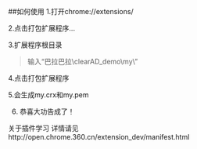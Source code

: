 ##如何使用
1.打开chrome://extensions/

2.点击打包扩展程序...

3.扩展程序根目录

> 输入“巴拉巴拉\clearAD_demo\my\”

4.点击打包扩展程序

5.会生成my.crx和my.pem 

6. 恭喜大功告成了！


关于插件学习 详情请见http://open.chrome.360.cn/extension_dev/manifest.html

